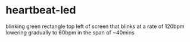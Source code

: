 # heartbeat-led

blinking green rectangle top left of screen that blinks at a rate of 120bpm lowering gradually to 60bpm in the span of ~40mins
